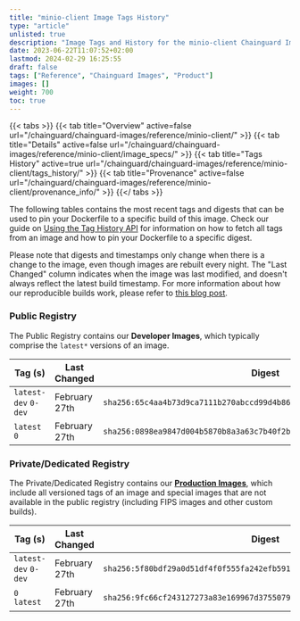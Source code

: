 ```yaml
---
title: "minio-client Image Tags History"
type: "article"
unlisted: true
description: "Image Tags and History for the minio-client Chainguard Image"
date: 2023-06-22T11:07:52+02:00
lastmod: 2024-02-29 16:25:55
draft: false
tags: ["Reference", "Chainguard Images", "Product"]
images: []
weight: 700
toc: true
---
```


{{< tabs >}}
{{< tab title="Overview" active=false url="/chainguard/chainguard-images/reference/minio-client/" >}}
{{< tab title="Details" active=false url="/chainguard/chainguard-images/reference/minio-client/image_specs/" >}}
{{< tab title="Tags History" active=true url="/chainguard/chainguard-images/reference/minio-client/tags_history/" >}}
{{< tab title="Provenance" active=false url="/chainguard/chainguard-images/reference/minio-client/provenance_info/" >}}
{{</ tabs >}}

The following tables contains the most recent tags and digests that can be used to pin your Dockerfile to a specific build of this image. Check our guide on [Using the Tag History API](/chainguard/chainguard-images/using-the-tag-history-api/) for information on how to fetch all tags from an image and how to pin your Dockerfile to a specific digest.

Please note that digests and timestamps only change when there is a change to the image, even though images are rebuilt every night. The "Last Changed" column indicates when the image was last modified, and doesn't always reflect the latest build timestamp. For more information about how our reproducible builds work, please refer to [this blog post](https://www.chainguard.dev/unchained/reproducing-chainguards-reproducible-image-builds).

### Public Registry
The Public Registry contains our **Developer Images**, which typically comprise the `latest*` versions of an image.

| Tag (s)               | Last Changed  | Digest                                                                    |
|-----------------------|---------------|---------------------------------------------------------------------------|
|  `latest-dev` `0-dev` | February 27th | `sha256:65c4aa4b73d9ca7111b270abccd99d4b86c8ef43351a3bc892e410f170a7d968` |
|  `latest` `0`         | February 27th | `sha256:0898ea9847d004b5870b8a3a63c7b40f2be773d2ffd6e289008301ad39ba7ffe` |


### Private/Dedicated Registry
The Private/Dedicated Registry contains our **[Production Images](https://www.chainguard.dev/chainguard-images)**, which include all versioned tags of an image and special images that are not available in the public registry (including FIPS images and other custom builds).

| Tag (s)               | Last Changed  | Digest                                                                    |
|-----------------------|---------------|---------------------------------------------------------------------------|
|  `latest-dev` `0-dev` | February 27th | `sha256:5f80bdf29a0d51df4f0f555fa242efb591afe6b86754080a3f607d6f9c8043a2` |
|  `0` `latest`         | February 27th | `sha256:9fc66cf243127273a83e169967d37550794679a55ec7127b778a078841a8a1a0` |

